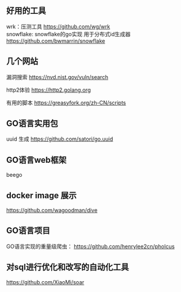 ## 好用的工具
wrk：压测工具 https://github.com/wg/wrk  
snowflake: snowflake的go实现 用于分布式id生成器 https://github.com/bwmarrin/snowflake






## 几个网站

漏洞搜索 https://nvd.nist.gov/vuln/search  

http2体验  https://http2.golang.org  

有用的脚本 https://greasyfork.org/zh-CN/scripts  



## GO语言实用包
uuid 生成 https://github.com/satori/go.uuid  

## GO语言web框架
beego

## docker image 展示
https://github.com/wagoodman/dive


## GO语言项目
GO语言实现的重量级爬虫： https://github.com/henrylee2cn/pholcus

## 对sql进行优化和改写的自动化工具
https://github.com/XiaoMi/soar
